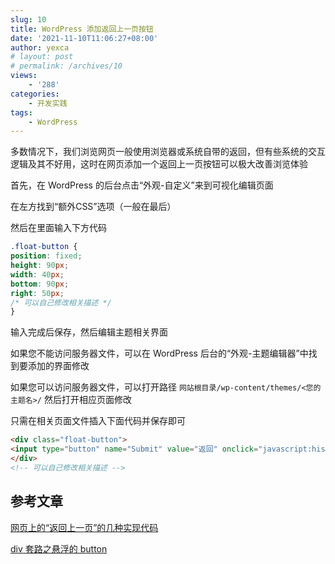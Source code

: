 ```yaml
---
slug: 10
title: WordPress 添加返回上一页按钮
date: '2021-11-10T11:06:27+08:00'
author: yexca
# layout: post
# permalink: /archives/10
views:
    - '288'
categories:
    - 开发实践
tags:
    - WordPress
---
```


多数情况下，我们浏览网页一般使用浏览器或系统自带的返回，但有些系统的交互逻辑及其不好用，这时在网页添加一个返回上一页按钮可以极大改善浏览体验

首先，在 WordPress 的后台点击“外观-自定义”来到可视化编辑页面

在左方找到“额外CSS”选项（一般在最后）

然后在里面输入下方代码

```css
.float-button {
position: fixed;
height: 90px;
width: 40px;
bottom: 90px;
right: 50px;
/* 可以自己修改相关描述 */
}
```

输入完成后保存，然后编辑主题相关界面

如果您不能访问服务器文件，可以在 WordPress 后台的“外观-主题编辑器”中找到要添加的界面修改

如果您可以访问服务器文件，可以打开路径 `网站根目录/wp-content/themes/<您的主题名>/` 然后打开相应页面修改

只需在相关页面文件插入下面代码并保存即可

```html
<div class="float-button">
<input type="button" name="Submit" value="返回" onclick="javascript:history.back(-1);">
</div>
<!-- 可以自己修改相关描述 -->
```

## 参考文章

[网页上的“返回上一页”的几种实现代码](https://www.cnblogs.com/Julia-Yuan/p/7978888.html)

[div 套路之悬浮的 button](https://blog.csdn.net/qq_34266804/article/details/88316086)